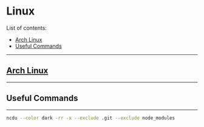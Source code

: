 # Linux

List of contents:

- [Arch Linux](#ArchLinux)
- [Useful Commands](#usefulCommands)

----

## [Arch Linux](https://www.archlinux.org)

----

## Useful Commands

----

```bash
ncdu --color dark -rr -x --exclude .git --exclude node_modules
```
